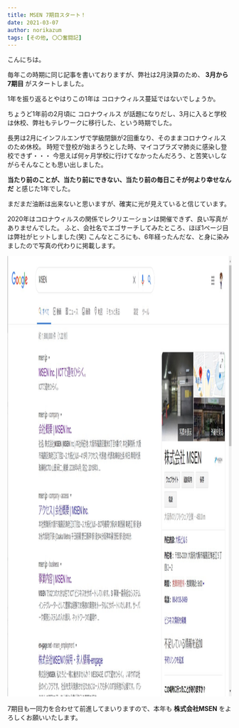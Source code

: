 ```yaml
---
title: MSEN 7期目スタート！
date: 2021-03-07
author: norikazum
tags: [その他, 〇〇奮闘記]
---
```


こんにちは。

毎年この時期に同じ記事を書いておりますが、弊社は2月決算のため、 **3月から7期目** がスタートしました。

1年を振り返るとやはりこの1年は コロナウィルス蔓延ではないでしょうか。

ちょうど1年前の2月頃に コロナウィルス が話題になりだし、3月に入ると学校は休校、弊社もテレワークに移行した、という時期でした。

長男は2月にインフルエンザで学級閉鎖が2回重なり、そのままコロナウィルスのため休校。
時短で登校が始まろうとした時、マイコプラズマ肺炎に感染し登校できず・・・
今思えば何ヶ月学校に行けてなかったんだろう、と苦笑いしながらそんなことも思い出しました。

**当たり前のことが、当たり前にできない、当たり前の毎日こそが何より幸せなんだ** と感じた1年でした。

まだまだ油断は出来ないと思いますが、確実に光が見えていると信じています。

2020年はコロナウィルスの関係でレクリエーションは開催できず、良い写真がありませんでした。
ふと、会社名でエゴサーチしてみたところ、ほぼ1ページ目は弊社がヒットしました(笑)
こんなところにも、6年経ったんだな、と身に染みましたので写真の代わりに掲載します。

<a href="images/msen-7th-period-1.jpg"><img src="images/msen-7th-period-1.jpg" alt="" width="1624" height="989" class="alignnone size-full wp-image-15842" /></a>

7期目も一同力を合わせて前進してまいりますので、本年も **株式会社MSEN** をよろしくお願いいたします。
